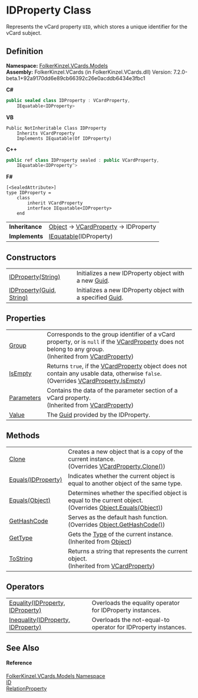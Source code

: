 # IDProperty Class


Represents the vCard property `UID`, which stores a unique identifier for the vCard subject.



## Definition
**Namespace:** <a href="10623553-9342-5b8f-9df4-6e7d1075f3df.md">FolkerKinzel.VCards.Models</a>  
**Assembly:** FolkerKinzel.VCards (in FolkerKinzel.VCards.dll) Version: 7.2.0-beta.1+92a9170dd6e89cb66392c26e0acddb6434e3fbc1

**C#**
``` C#
public sealed class IDProperty : VCardProperty, 
	IEquatable<IDProperty>
```
**VB**
``` VB
Public NotInheritable Class IDProperty
	Inherits VCardProperty
	Implements IEquatable(Of IDProperty)
```
**C++**
``` C++
public ref class IDProperty sealed : public VCardProperty, 
	IEquatable<IDProperty^>
```
**F#**
``` F#
[<SealedAttribute>]
type IDProperty = 
    class
        inherit VCardProperty
        interface IEquatable<IDProperty>
    end
```

<table><tr><td><strong>Inheritance</strong></td><td><a href="https://learn.microsoft.com/dotnet/api/system.object" target="_blank" rel="noopener noreferrer">Object</a>  →  <a href="e1395eb9-792c-c4d8-ee22-97939a91c58e.md">VCardProperty</a>  →  IDProperty</td></tr>
<tr><td><strong>Implements</strong></td><td><a href="https://learn.microsoft.com/dotnet/api/system.iequatable-1" target="_blank" rel="noopener noreferrer">IEquatable</a>(IDProperty)</td></tr>
</table>



## Constructors
<table>
<tr>
<td><a href="c1a825a5-c994-c326-4d5e-93ae821f643e.md">IDProperty(String)</a></td>
<td>Initializes a new IDProperty object with a new <a href="https://learn.microsoft.com/dotnet/api/system.guid" target="_blank" rel="noopener noreferrer">Guid</a>.</td></tr>
<tr>
<td><a href="847563f8-bc59-010e-d29c-4efff3fa7bf4.md">IDProperty(Guid, String)</a></td>
<td>Initializes a new IDProperty object with a specified <a href="https://learn.microsoft.com/dotnet/api/system.guid" target="_blank" rel="noopener noreferrer">Guid</a>.</td></tr>
</table>

## Properties
<table>
<tr>
<td><a href="5d210979-76a6-b032-7b0c-02cffdbba833.md">Group</a></td>
<td>Corresponds to the group identifier of a vCard property, or is <code>null</code> if the <a href="e1395eb9-792c-c4d8-ee22-97939a91c58e.md">VCardProperty</a> does not belong to any group.<br />(Inherited from <a href="e1395eb9-792c-c4d8-ee22-97939a91c58e.md">VCardProperty</a>)</td></tr>
<tr>
<td><a href="8ac9d46f-8f32-279b-bbb6-4f47607b4452.md">IsEmpty</a></td>
<td>Returns <code>true</code>, if the <a href="e1395eb9-792c-c4d8-ee22-97939a91c58e.md">VCardProperty</a> object does not contain any usable data, otherwise <code>false</code>.<br />(Overrides <a href="2a29e617-7cc7-2352-75f6-ea22e96afdc3.md">VCardProperty.IsEmpty</a>)</td></tr>
<tr>
<td><a href="f2759bb4-c9b5-6f85-0df4-f011adcb89a4.md">Parameters</a></td>
<td>Contains the data of the parameter section of a vCard property.<br />(Inherited from <a href="e1395eb9-792c-c4d8-ee22-97939a91c58e.md">VCardProperty</a>)</td></tr>
<tr>
<td><a href="8f12b9be-dd3d-62e4-b03f-04e6ec3e126c.md">Value</a></td>
<td>The <a href="https://learn.microsoft.com/dotnet/api/system.guid" target="_blank" rel="noopener noreferrer">Guid</a> provided by the IDProperty.</td></tr>
</table>

## Methods
<table>
<tr>
<td><a href="94dbe944-10f4-2ed6-fb70-44656ebcb411.md">Clone</a></td>
<td>Creates a new object that is a copy of the current instance.<br />(Overrides <a href="9970dc97-aa43-98fe-7476-56192b2f3f1a.md">VCardProperty.Clone()</a>)</td></tr>
<tr>
<td><a href="e74b8923-f68b-8c6d-83c1-5f1055ab3098.md">Equals(IDProperty)</a></td>
<td>Indicates whether the current object is equal to another object of the same type.</td></tr>
<tr>
<td><a href="e922ffb1-d72e-1980-c61a-03dc9fdbff7a.md">Equals(Object)</a></td>
<td>Determines whether the specified object is equal to the current object.<br />(Overrides <a href="https://learn.microsoft.com/dotnet/api/system.object.equals#system-object-equals(system-object)" target="_blank" rel="noopener noreferrer">Object.Equals(Object)</a>)</td></tr>
<tr>
<td><a href="cfe7928e-9fe9-c511-a220-e8f3bdc66ad8.md">GetHashCode</a></td>
<td>Serves as the default hash function.<br />(Overrides <a href="https://learn.microsoft.com/dotnet/api/system.object.gethashcode" target="_blank" rel="noopener noreferrer">Object.GetHashCode()</a>)</td></tr>
<tr>
<td><a href="https://learn.microsoft.com/dotnet/api/system.object.gettype" target="_blank" rel="noopener noreferrer">GetType</a></td>
<td>Gets the <a href="https://learn.microsoft.com/dotnet/api/system.type" target="_blank" rel="noopener noreferrer">Type</a> of the current instance.<br />(Inherited from <a href="https://learn.microsoft.com/dotnet/api/system.object" target="_blank" rel="noopener noreferrer">Object</a>)</td></tr>
<tr>
<td><a href="4c3798ad-932d-677a-6567-4b09fdec74e1.md">ToString</a></td>
<td>Returns a string that represents the current object.<br />(Inherited from <a href="e1395eb9-792c-c4d8-ee22-97939a91c58e.md">VCardProperty</a>)</td></tr>
</table>

## Operators
<table>
<tr>
<td><a href="1be9901c-7940-3f7b-48ce-3f11abb40378.md">Equality(IDProperty, IDProperty)</a></td>
<td>Overloads the equality operator for IDProperty instances.</td></tr>
<tr>
<td><a href="8984efcf-7594-7dd8-9a10-c323cd36d9d0.md">Inequality(IDProperty, IDProperty)</a></td>
<td>Overloads the not-equal-to operator for IDProperty instances.</td></tr>
</table>

## See Also


#### Reference
<a href="10623553-9342-5b8f-9df4-6e7d1075f3df.md">FolkerKinzel.VCards.Models Namespace</a>  
<a href="5913b05b-0099-90a2-2736-25ace1bce6f9.md">ID</a>  
<a href="fafb9a2d-3fc2-1db2-dd49-90299dc5fc8e.md">RelationProperty</a>  
